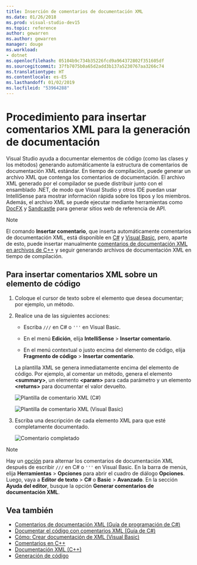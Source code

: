```yaml
---
title: Inserción de comentarios de documentación XML
ms.date: 01/26/2018
ms.prod: visual-studio-dev15
ms.topic: reference
author: gewarren
ms.author: gewarren
manager: douge
ms.workload:
- dotnet
ms.openlocfilehash: 05104b9c734b35226fcd9a964372802f351605df
ms.sourcegitcommit: 37fb7075b0a65d2add3b137a5230767aa3266c74
ms.translationtype: HT
ms.contentlocale: es-ES
ms.lasthandoff: 01/02/2019
ms.locfileid: "53964288"
---
```

# <a name="how-to-insert-xml-comments-for-documentation-generation"></a>Procedimiento para insertar comentarios XML para la generación de documentación

Visual Studio ayuda a documentar elementos de código (como las clases y los métodos) generando automáticamente la estructura de comentarios de documentación XML estándar. En tiempo de compilación, puede generar un archivo XML que contenga los comentarios de documentación. El archivo XML generado por el compilador se puede distribuir junto con el ensamblado .NET, de modo que Visual Studio y otros IDE puedan usar IntelliSense para mostrar información rápida sobre los tipos y los miembros. Además, el archivo XML se puede ejecutar mediante herramientas como [DocFX](https://dotnet.github.io/docfx/) y [Sandcastle](https://www.microsoft.com/download/details.aspx?id=10526) para generar sitios web de referencia de API.

> [!NOTE]
> El comando **Insertar comentario**, que inserta automáticamente comentarios de documentación XML, está disponible en [C#](/dotnet/csharp/programming-guide/xmldoc/xml-documentation-comments) y [Visual Basic](/dotnet/visual-basic/programming-guide/program-structure/how-to-create-xml-documentation), pero, aparte de esto, puede insertar manualmente [comentarios de documentación XML en archivos de C++](/cpp/ide/xml-documentation-visual-cpp) y seguir generando archivos de documentación XML en tiempo de compilación.

## <a name="to-insert-xml-comments-for-a-code-element"></a>Para insertar comentarios XML sobre un elemento de código

1. Coloque el cursor de texto sobre el elemento que desea documentar; por ejemplo, un método.

1. Realice una de las siguientes acciones:

   - Escriba `///` en C# o `'''` en Visual Basic.

   - En el menú **Edición**, elija **IntelliSense** > **Insertar comentario**.

   - En el menú contextual o justo encima del elemento de código, elija **Fragmento de código** > **Insertar comentario**.

   La plantilla XML se genera inmediatamente encima del elemento de código. Por ejemplo, al comentar un método, genera el elemento **\<summary\>**, un elemento **\<param\>** para cada parámetro y un elemento **\<returns\>** para documentar el valor devuelto.

   ![Plantilla de comentario XML (C#)](media/doc-preview-cs.png)

   ![Plantilla de comentario XML (Visual Basic)](media/doc-preview-vb.png)

1. Escriba una descripción de cada elemento XML para que esté completamente documentado.

   ![Comentario completado](media/doc-result-cs.png)

> [!NOTE]
> Hay un [opción](../../ide/reference/options-text-editor-csharp-advanced.md) para alternar los comentarios de documentación XML después de escribir `///` en C# o `'''` en Visual Basic. En la barra de menús, elija **Herramientas** > **Opciones** para abrir el cuadro de diálogo **Opciones**. Luego, vaya a **Editor de texto** > **C#** o **Basic** > **Avanzado**. En la sección **Ayuda del editor**, busque la opción **Generar comentarios de documentación XML**.

## <a name="see-also"></a>Vea también

- [Comentarios de documentación XML (Guía de programación de C#)](/dotnet/csharp/programming-guide/xmldoc/xml-documentation-comments)
- [Documentar el código con comentarios XML (Guía de C#)](/dotnet/csharp/codedoc)
- [Cómo: Crear documentación de XML (Visual Basic)](/dotnet/visual-basic/programming-guide/program-structure/how-to-create-xml-documentation)
- [Comentarios en C++](/cpp/cpp/comments-cpp)
- [Documentación XML (C++)](/cpp/ide/xml-documentation-visual-cpp)
- [Generación de código](../code-generation-in-visual-studio.md)